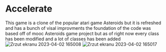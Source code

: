 # Accelerate
This game is a clone of the popular atari game Asteroids but it is refreshed and has a bunch of visal improvments the foundation of the code was based off of mooc Asteroids game project but as of right now every class has been modified and a lot of classes has been added
![Zrzut ekranu 2023-04-02 165008](https://user-images.githubusercontent.com/78414946/229360534-79064fc6-b0cc-4ad7-9db8-721af9fb84b4.png)
![Zrzut ekranu 2023-04-02 165017](https://user-images.githubusercontent.com/78414946/229360536-6d207a82-5be8-486c-a7ba-2d7390737537.png)
